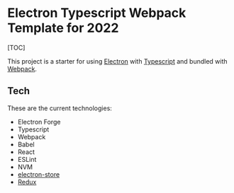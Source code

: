# Electron Typescript Webpack Template for 2022
[TOC]

This project is a starter for using [Electron]() with [Typescript]() and bundled with [Webpack]().

## Tech
These are the current technologies:
* Electron Forge
* Typescript
* Webpack
* Babel
* React
* ESLint
* NVM
* [electron-store](https://github.com/sindresorhus/electron-store)
* [Redux](https://redux.js.org/)

